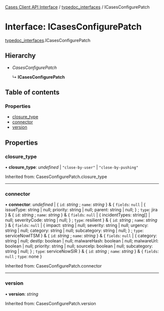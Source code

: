 [Cases Client API Interface](../server_client_api.md) / [typedoc_interfaces](../modules/typedoc_interfaces.md) / ICasesConfigurePatch

# Interface: ICasesConfigurePatch

[typedoc_interfaces](../modules/typedoc_interfaces.md).ICasesConfigurePatch

## Hierarchy

- *CasesConfigurePatch*

  ↳ **ICasesConfigurePatch**

## Table of contents

### Properties

- [closure\_type](typedoc_interfaces.icasesconfigurepatch.md#closure_type)
- [connector](typedoc_interfaces.icasesconfigurepatch.md#connector)
- [version](typedoc_interfaces.icasesconfigurepatch.md#version)

## Properties

### closure\_type

• **closure\_type**: *undefined* \| ``"close-by-user"`` \| ``"close-by-pushing"``

Inherited from: CasesConfigurePatch.closure\_type

___

### connector

• **connector**: *undefined* \| { `id`: *string* ; `name`: *string*  } & { `fields`: ``null`` \| { issueType: string \| null; priority: string \| null; parent: string \| null; } ; `type`: jira  } & { `id`: *string* ; `name`: *string*  } & { `fields`: ``null`` \| { incidentTypes: string[] \| null; severityCode: string \| null; } ; `type`: resilient  } & { `id`: *string* ; `name`: *string*  } & { `fields`: ``null`` \| { impact: string \| null; severity: string \| null; urgency: string \| null; category: string \| null; subcategory: string \| null; } ; `type`: serviceNowITSM  } & { `id`: *string* ; `name`: *string*  } & { `fields`: ``null`` \| { category: string \| null; destIp: boolean \| null; malwareHash: boolean \| null; malwareUrl: boolean \| null; priority: string \| null; sourceIp: boolean \| null; subcategory: string \| null; } ; `type`: serviceNowSIR  } & { `id`: *string* ; `name`: *string*  } & { `fields`: ``null`` ; `type`: none  }

Inherited from: CasesConfigurePatch.connector

___

### version

• **version**: *string*

Inherited from: CasesConfigurePatch.version
